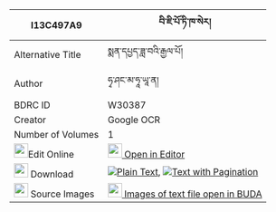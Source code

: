 |I13C497A9|བི་ཇི་པོ་ཏི་ཁ་སེར། 
| --- | --- 
|Alternative Title |སྨན་དཔྱད་ཟླ་བའི་རྒྱལ་པོ།
|Author| ཧྭ་ཤང་མ་ཧཱ་ཡཱ་ན།
|BDRC ID | W30387
|Creator | Google OCR
|Number of Volumes| 1
|<img width="25" src="https://img.icons8.com/color/25/000000/edit-property.png">Edit Online| [<img width="25" src="https://avatars.githubusercontent.com/u/45091458?s=200&v=4"> Open in Editor](http://editor.openpecha.org/I13C497A9)
|<img width="25" src="https://img.icons8.com/fluent/48/000000/download-2.png"/>  Download | [![](https://img.icons8.com/color/20/000000/txt.png)Plain Text](https://github.com/Openpecha/I13C497A9/releases/download/v1/bi_ji_poti_kha_se_ra_plain_I13C497A9.zip), [![](https://img.icons8.com/color/20/000000/txt.png)Text with Pagination](https://github.com/Openpecha/I13C497A9/releases/download/v1/bi_ji_poti_kha_se_ra_pages_I13C497A9.zip)
|<img width="25" src="https://img.icons8.com/plasticine/100/000000/pictures-folder.png"/>  Source Images | [<img width="25" src="https://library.bdrc.io/icons/BUDA-small.svg"> Images of text file open in BUDA](https://library.bdrc.io/show/bdr:W30387)